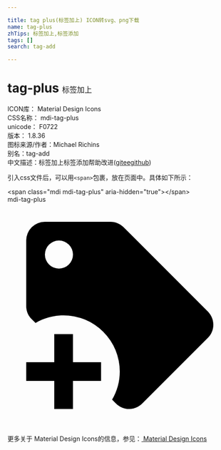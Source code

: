 ```yaml
---

title: tag plus(标签加上) ICON转svg、png下载
name: tag-plus
zhTips: 标签加上,标签添加
tags: []
search: tag-add

---
```


# tag-plus  <small style="font-size: 60%;font-weight: 100">标签加上</small>


<div class="detail-page">
<p>
<span>
ICON库：
<span class="badge-secondary badge">Material Design Icons</span> 
</span>
<br/>
<span>
CSS名称：
<span class="badge-secondary badge">mdi-tag-plus</span> 
</span>
<br/>
<span>
unicode：
<span class="badge-secondary badge">F0722</span> 
<copy-btn content='F0722' btn-title=""></copy-btn>
<copy-btn :content='String.fromCodePoint(parseInt("F0722", 16))' btn-title="复制U"></copy-btn>
</span>
<br/>
<span>
版本：
<span class="badge-secondary badge">1.8.36</span> 
</span>
<br/>
<span>图标来源/作者：<span class="badge-light badge">Michael Richins</span></span> 
<br/>
<span>别名：<span class="badge-light badge">tag-add</span></span><br/><span class="zh-detail">中文描述：<span class="badge-primary badge">标签加上</span><span class="badge-primary badge">标签添加</span><span class="help-link"><span>帮助改进</span>(<a href="https://gitee.com/liuwave/icon-helper/edit/master/json/material/tag-plus.json" target="_blank" rel="noopener noreferrer">gitee</a><a href="https://github.com/liuwave/icon-helper/edit/master/json/material/tag-plus.json" target="_blank" rel="noopener noreferrer">github</a></span>)</span><br/>
</p>
</div>
<div class="alert alert-dark">
  <i class="mdi mdi-tag-plus mdi-48px"></i>
  <i class="mdi mdi-tag-plus mdi-36px"></i>
  <i class="mdi mdi-tag-plus mdi-24px"></i>
  <i class="mdi mdi-tag-plus mdi-18px"></i>
</div>
<div>
  <p>引入css文件后，可以用<code>&lt;span&gt;</code>包裹，放在页面中。具体如下所示：    
  </p>
  <div class="alert alert-primary" style="font-size: 14px">
    &lt;span class="mdi mdi-tag-plus" aria-hidden="true"&gt;&lt;/span&gt;
    <copy-btn content='<span class="mdi mdi-tag-plus" aria-hidden="true"></span>'></copy-btn>
  </div>
  <div class="alert alert-secondary">
    <i class="mdi mdi-tag-plus"
    style="font-size: 24px"
    aria-hidden="true"></i> mdi-tag-plus
    <copy-btn content="mdi-tag-plus" btn-title="复制图标名称"></copy-btn>
  </div>
</div>
<div id="svg" class="svg-wrap">
<svg xmlns="http://www.w3.org/2000/svg" viewBox="0 0 24 24"><path d="M21.41,11.58L12.41,2.58C12.04,2.21 11.53,2 11,2H4A2,2 0 0,0 2,4V11C2,11.53 2.21,12.04 2.59,12.41L3,12.81C3.9,12.27 4.94,12 6,12A6,6 0 0,1 12,18C12,19.06 11.72,20.09 11.18,21L11.58,21.4C11.95,21.78 12.47,22 13,22C13.53,22 14.04,21.79 14.41,21.41L21.41,14.41C21.79,14.04 22,13.53 22,13C22,12.47 21.79,11.96 21.41,11.58M5.5,7A1.5,1.5 0 0,1 4,5.5A1.5,1.5 0 0,1 5.5,4A1.5,1.5 0 0,1 7,5.5A1.5,1.5 0 0,1 5.5,7M10,19H7V22H5V19H2V17H5V14H7V17H10V19Z" /></svg>
</div>
<detail full-name='mdi-tag-plus'></detail>
    
<div><p>更多关于 Material Design Icons的信息，参见：<a target="_blank" href="https://iconhelper.cn/material.html"> Material Design Icons</a>
</p></div>
